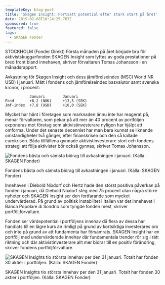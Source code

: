 ```yaml
---
templateKey: blog-post
title: 'Skagen Insight: Fortsatt potential efter stark start på året'
date: 2019-02-08T10:24:25.767Z
sponsored: true
featured: false
tags:
  - SKAGEN Fonder
---
```

STOCKHOLM (Fonder Direkt) Första månaden på året började bra för aktivistskuggarfonden SKAGEN Insight som lyftes av goda prestationer på bred front bland innehaven, skriver förvaltaren Tomas Johansson i en månadsrapport.

Avkastning för Skagen Insight och dess jämförelseindex (MSCI World NR USD) i januari. Mätt i fondens och jämförelseindex basvalutor samt svenska kronor, i procent:

```
           Januari        Januari             
Fond       +8,2 (NOK)     +13,5 (SEK)                 
Jmf-index  +7,8 (USD)     +10,0 (SEK)      
```

Mycket har hänt i företagen som marknaden ännu inte har reagerat på, menar förvaltaren, som pekar på att mer än 40 procent av portföljen exponeras mot företag som aktivistinvesterare nyligen har hjälpt att omforma. Under det senaste decenniet har man bara kunnat se liknande omständigheter två gånger, efter finanskrisen och den så kallade eurokrisen. Båda tillfällena gynnade aktivistinvesterare stort och fondens strategi att följa aktivister bör också gynnas, skriver Tomas Johansson.

![Fondens bästa och sämsta bidrag till avkastningen i januari. (Källa: SKAGEN Fonder)](/img/skagen8feb5.png)

<span class="image-caption">Fondens bästa och sämsta bidrag till avkastningen i januari. (Källa: SKAGEN Fonder)</span>

Innehaven i Diebold Nixdorf och Hertz hade den störst positiva påverkan på fonden i januari, då Diebold Nixdorf steg med 75 procent utan några större nyheter och SKAGEN Insight ser den fortfarande som mycket undervärderad. På grund av politisk instabilitet i Italien var det innehavet i Banca Popolare di Sondrio som tyngde fonden mest, skriver portföljförvaltare.



Fonden ser värdepotential i portföljens innehav då flera av dessa har handlats till en lägre kurs än rimligt på grund av kortsiktiga investerares oro och inte på grund av att fundamenta har försämrats. SKAGEN Insight har en portfölj med undervärderade innehav där fundamentala trender rör sig i rätt riktning och där aktivistinvesterare allt mer bidrar till en positiv förändring, skriver fondens portföljförvaltare.

![SKAGEN Insights tio största innehav per den 31 januari. Totalt har fonden 30 aktier i portföljen. (Källa: SKAGEN Fonder)](/img/skagen8feb6.png)

<span class="image-caption">SKAGEN Insights tio största innehav per den 31 januari. Totalt har fonden 30 aktier i portföljen. (Källa: SKAGEN Fonder)</span>
